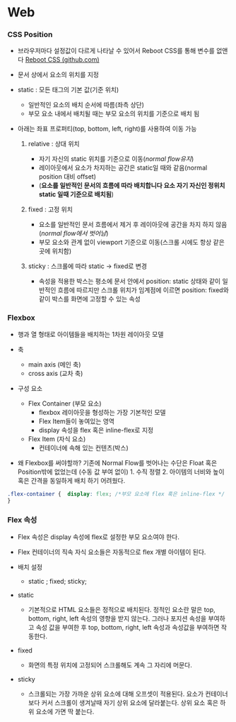 # Web

### CSS Position

- 브라우저마다 설정값이 다르게 나타날 수 있어서 Reboot CSS를 통해 변수를 없앤다 [Reboot CSS (github.com)](https://gist.github.com/marharyta/b83a3683085eb42867bbcefb34687af8)

- 문서 상에서 요소의 위치를 지정

- static : 모든 태그의 기본 값(기준 위치)
  
  - 일반적인 요소의 배치 순서에 따름(좌측 상단)
  - 부모 요소 내에서 배치될 때는 부모 요소의 위치를 기준으로 배치 됨

- 아래는 좌표 프로퍼티(top, bottom, left, right)를 사용하여 이동 가능
  
  1. relative : 상대 위치
     
     - 자기 자신의 static 위치를 기준으로 이동(*normal flow유지*)
     - 레이아웃에서 요소가 차지하는 공간은 static일 때와 같음(normal position 대비 offset)
     - (**요소를 일반적인 문서의 흐름에 따라 배치합니다 요소 자기 자신인 정위치 static 일때 기준으로 배치됨**)  
  
  2. fixed : 고정 위치
     
     - 요소를 일반적인 문서 흐름에서 제거 후 레이아웃에 공간을 차지 하지 않음(*normal flow에서 벗어남*)
     - 부모 요소와 관계 없이 viewport 기준으로 이동(스크롤 시에도 항상 같은 곳에 위치함)
  
  3. sticky : 스크롤에 따라 static → fixed로 변경
     
     - 속성을 적용한 박스는 평소에 문서 안에서 position: static 상태와 같이 일반적인 흐름에 따르지만 스크롤 위치가 임계점에 이르면 position: fixed와 같이 박스를 화면에 고정할 수 있는 속성

### Flexbox

- 행과 열 형태로 아이템들을 배치하는 1차원 레이아웃 모델

- 축
  
  - main axis (메인 축)
  - cross axis (교차 축)

- 구성 요소
  
  - Flex Container (부모 요소)
    - flexbox 레이아웃을 형성하는 가장 기본적인 모델
    - Flex Item들이 놓여있는 영역
    - display 속성을 flex 혹은 inline-flex로 지정
  - Flex Item (자식 요소)
    - 컨테이너에 속해 있는 컨텐츠(박스)

- 왜 Flexbox를 써야할까? 기존에 Normal Flow를 벗어나는 수단은 Float 혹은 Position밖에 없었는데 (수동 값 부여 없이) 1. 수직 정렬 2. 아이템의 너비와 높이 혹은 간격을 동일하게 배치 하기 어려웠다.

```css
.flex-container {  display: flex; /*부모 요소에 flex 혹은 inline-flex */
}
```

### Flex 속성

- Flex 속성은 display 속성에 flex로 설정한 부모 요소여야 한다.

- Flex 컨테이너의 직속 자식 요소들은 자동적으로 flex 개별 아이템이 된다.

- 배치 설정
  
  -  static ; fixed; sticky;

- static
  
  - 기본적으로 HTML 요소들은 정적으로 배치된다. 정적인 요소란 말은 top, bottom, right, left 속성의 영향을 받지 않는다. 그러나 포지션 속성을 부여하고 속성 값을 부여한 후 top, bottom, right, left 속성과 속성값을 부여하면 작동한다.

- fixed
  
  - 화면의 특정 위치에 고정되어 스크롤해도 계속 그 자리에 머문다.

- sticky
  
  - 스크롤되는 가장 가까운 상위 요소에 대해 오프셋이 적용된다. 요소가 컨테이너보다 커서 스크롤이 생겨날때 자기 상위 요소에 달라붙는다. 상위 요소 혹은 하위 요소에 가면 딱 붙는다.
